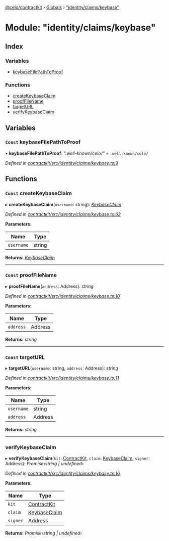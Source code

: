 [@celo/contractkit](../README.md) › [Globals](../globals.md) › ["identity/claims/keybase"](_identity_claims_keybase_.md)

# Module: "identity/claims/keybase"

## Index

### Variables

* [keybaseFilePathToProof](_identity_claims_keybase_.md#const-keybasefilepathtoproof)

### Functions

* [createKeybaseClaim](_identity_claims_keybase_.md#const-createkeybaseclaim)
* [proofFileName](_identity_claims_keybase_.md#const-prooffilename)
* [targetURL](_identity_claims_keybase_.md#const-targeturl)
* [verifyKeybaseClaim](_identity_claims_keybase_.md#verifykeybaseclaim)

## Variables

### `Const` keybaseFilePathToProof

• **keybaseFilePathToProof**: *".well-known/celo/"* = `.well-known/celo/`

*Defined in [contractkit/src/identity/claims/keybase.ts:9](https://github.com/celo-org/celo-monorepo/blob/master/packages/sdk/contractkit/src/identity/claims/keybase.ts#L9)*

## Functions

### `Const` createKeybaseClaim

▸ **createKeybaseClaim**(`username`: string): *[KeybaseClaim](_identity_claims_claim_.md#keybaseclaim)*

*Defined in [contractkit/src/identity/claims/keybase.ts:62](https://github.com/celo-org/celo-monorepo/blob/master/packages/sdk/contractkit/src/identity/claims/keybase.ts#L62)*

**Parameters:**

Name | Type |
------ | ------ |
`username` | string |

**Returns:** *[KeybaseClaim](_identity_claims_claim_.md#keybaseclaim)*

___

### `Const` proofFileName

▸ **proofFileName**(`address`: Address): *string*

*Defined in [contractkit/src/identity/claims/keybase.ts:10](https://github.com/celo-org/celo-monorepo/blob/master/packages/sdk/contractkit/src/identity/claims/keybase.ts#L10)*

**Parameters:**

Name | Type |
------ | ------ |
`address` | Address |

**Returns:** *string*

___

### `Const` targetURL

▸ **targetURL**(`username`: string, `address`: Address): *string*

*Defined in [contractkit/src/identity/claims/keybase.ts:11](https://github.com/celo-org/celo-monorepo/blob/master/packages/sdk/contractkit/src/identity/claims/keybase.ts#L11)*

**Parameters:**

Name | Type |
------ | ------ |
`username` | string |
`address` | Address |

**Returns:** *string*

___

###  verifyKeybaseClaim

▸ **verifyKeybaseClaim**(`kit`: [ContractKit](../classes/_kit_.contractkit.md), `claim`: [KeybaseClaim](_identity_claims_claim_.md#keybaseclaim), `signer`: Address): *Promise‹string | undefined›*

*Defined in [contractkit/src/identity/claims/keybase.ts:16](https://github.com/celo-org/celo-monorepo/blob/master/packages/sdk/contractkit/src/identity/claims/keybase.ts#L16)*

**Parameters:**

Name | Type |
------ | ------ |
`kit` | [ContractKit](../classes/_kit_.contractkit.md) |
`claim` | [KeybaseClaim](_identity_claims_claim_.md#keybaseclaim) |
`signer` | Address |

**Returns:** *Promise‹string | undefined›*
